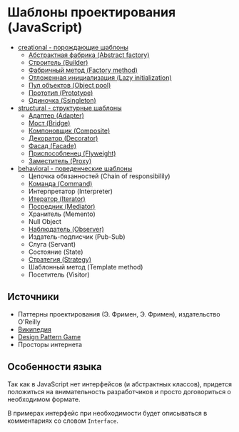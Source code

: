 # Шаблоны проектирования (JavaScript)

* [creational - порождающие шаблоны](./creational)
  * [Абстрактная фабрика (Abstract factory)](./creational/abstractFactory)
  * [Строитель (Builder)](./creational/builder)
  * [Фабричный метод (Factory method)](./creational/factoryMethod)
  * [Отложенная инициализация (Lazy initialization)](./creational/lazyInitialization)
  * [Пул объектов (Object pool)](./creational/pool)
  * [Прототип (Prototype)](./creational/prototype)
  * [Одиночка (Ssingleton)](./creational/singleton)
* [structural - структурные шаблоны](./structural)
  * [Адаптер (Adapter)](./structural/adapter)
  * [Мост (Bridge)](./structural/bridge)
  * [Компоновщик (Composite)](./structural/composite)
  * [Декоратор (Decorator)](./structural/decorator)
  * [Фасад (Facade)](./structural/facade)
  * [Приспособленец (Flyweight)](./structural/flyweight)
  * [Заместитель (Proxy)](./structural/proxy)
* [behavioral - поведенческие шаблоны](./behavioral)
  * Цепочка обязанностей (Chain of responsibilily)
  * [Команда (Command)](./behavioral/command)
  * Интерпретатор (Interpreter)
  * [Итератор (Iterator)](./behavioral/iterator)
  * [Посредник (Mediator)](./behavioral/mediator)
  * Хранитель (Memento)
  * Null Object
  * [Наблюдатель (Observer)](./behavioral/observer)
  * Издатель-подписчик (Pub-Sub)
  * Слуга (Servant)
  * Состояние (State)
  * [Стратегия (Strategy)](./behavioral/strategy)
  * Шаблонный метод (Template method)
  * Посетитель (Visitor)

## Источники

* Паттерны проектирования (Э. Фримен, Э. Фримен), издательство O'Reilly
* [Википедия](https://ru.wikipedia.org/wiki/%D0%A8%D0%B0%D0%B1%D0%BB%D0%BE%D0%BD_%D0%BF%D1%80%D0%BE%D0%B5%D0%BA%D1%82%D0%B8%D1%80%D0%BE%D0%B2%D0%B0%D0%BD%D0%B8%D1%8F)
* [Design Pattern Game](https://designpatternsgame.com/)
* Просторы интернета

## Особенности языка
Так как в JavaScript нет интерфейсов (и абстрактных классов), придется положиться на внимательность разработчиков и просто договориться о необходимом формате.

В примерах интерфейс при необходимости будет описываться в комментариях со словом ```Interface```.